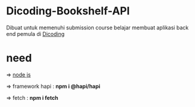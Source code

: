 # Dicoding-Bookshelf-API
Dibuat untuk memenuhi submission course belajar membuat aplikasi back end pemula di <a href="https://www.dicoding.com/">Dicoding</a>

# need
=> <a href="https://nodejs.org/en/download">node js</a>

=> framework hapi : <strong>npm i @hapi/hapi</strong>

=> fetch : <strong>npm i fetch</strong>
